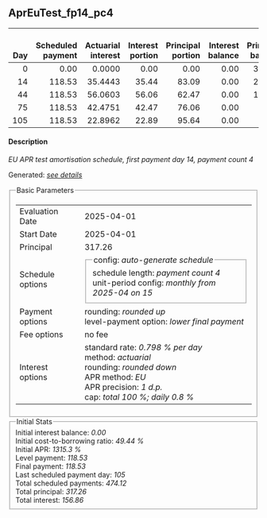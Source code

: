<h2>AprEuTest_fp14_pc4</h2>
<table>
    <thead style="vertical-align: bottom;">
        <th style="text-align: right;">Day</th>
        <th style="text-align: right;">Scheduled payment</th>
        <th style="text-align: right;">Actuarial interest</th>
        <th style="text-align: right;">Interest portion</th>
        <th style="text-align: right;">Principal portion</th>
        <th style="text-align: right;">Interest balance</th>
        <th style="text-align: right;">Principal balance</th>
        <th style="text-align: right;">Total actuarial interest</th>
        <th style="text-align: right;">Total interest</th>
        <th style="text-align: right;">Total principal</th>
    </thead>
    <tr style="text-align: right;">
        <td class="ci00">0</td>
        <td class="ci01" style="white-space: nowrap;">0.00</td>
        <td class="ci02">0.0000</td>
        <td class="ci03">0.00</td>
        <td class="ci04">0.00</td>
        <td class="ci05">0.00</td>
        <td class="ci06">317.26</td>
        <td class="ci07">0.0000</td>
        <td class="ci08">0.00</td>
        <td class="ci09">0.00</td>
    </tr>
    <tr style="text-align: right;">
        <td class="ci00">14</td>
        <td class="ci01" style="white-space: nowrap;">118.53</td>
        <td class="ci02">35.4443</td>
        <td class="ci03">35.44</td>
        <td class="ci04">83.09</td>
        <td class="ci05">0.00</td>
        <td class="ci06">234.17</td>
        <td class="ci07">35.4443</td>
        <td class="ci08">35.44</td>
        <td class="ci09">83.09</td>
    </tr>
    <tr style="text-align: right;">
        <td class="ci00">44</td>
        <td class="ci01" style="white-space: nowrap;">118.53</td>
        <td class="ci02">56.0603</td>
        <td class="ci03">56.06</td>
        <td class="ci04">62.47</td>
        <td class="ci05">0.00</td>
        <td class="ci06">171.70</td>
        <td class="ci07">91.5046</td>
        <td class="ci08">91.50</td>
        <td class="ci09">145.56</td>
    </tr>
    <tr style="text-align: right;">
        <td class="ci00">75</td>
        <td class="ci01" style="white-space: nowrap;">118.53</td>
        <td class="ci02">42.4751</td>
        <td class="ci03">42.47</td>
        <td class="ci04">76.06</td>
        <td class="ci05">0.00</td>
        <td class="ci06">95.64</td>
        <td class="ci07">133.9797</td>
        <td class="ci08">133.97</td>
        <td class="ci09">221.62</td>
    </tr>
    <tr style="text-align: right;">
        <td class="ci00">105</td>
        <td class="ci01" style="white-space: nowrap;">118.53</td>
        <td class="ci02">22.8962</td>
        <td class="ci03">22.89</td>
        <td class="ci04">95.64</td>
        <td class="ci05">0.00</td>
        <td class="ci06">0.00</td>
        <td class="ci07">156.8759</td>
        <td class="ci08">156.86</td>
        <td class="ci09">317.26</td>
    </tr>
</table>
<h4>Description</h4>
<p><i>EU APR test amortisation schedule, first payment day 14, payment count 4</i></p>
<p>Generated: <i><a href="../GeneratedDate.html">see details</a></i></p>
<fieldset><legend>Basic Parameters</legend>
<table>
    <tr>
        <td>Evaluation Date</td>
        <td>2025-04-01</td>
    </tr>
    <tr>
        <td>Start Date</td>
        <td>2025-04-01</td>
    </tr>
    <tr>
        <td>Principal</td>
        <td>317.26</td>
    </tr>
    <tr>
        <td>Schedule options</td>
        <td>
            <fieldset>
                <legend>config: <i>auto-generate schedule</i></legend>
                <div>schedule length: <i><i>payment count</i> 4</i></div>
                <div>unit-period config: <i>monthly from 2025-04 on 15</i></div>
            </fieldset>
        </td>
    </tr>
    <tr>
        <td>Payment options</td>
        <td>
            <div>
                <div>rounding: <i>rounded up</i></div>
                <div>level-payment option: <i>lower&nbsp;final&nbsp;payment</i></div>
            </div>
        </td>
    </tr>
    <tr>
        <td>Fee options</td>
        <td>no fee
        </td>
    </tr>
    <tr>
        <td>Interest options</td>
        <td>
            <div>
                <div>standard rate: <i>0.798 % per day</i></div>
                <div>method: <i>actuarial</i></div>
                <div>rounding: <i>rounded down</i></div>
                <div>APR method: <i>EU</i></div>
                <div>APR precision: <i>1 d.p.</i></div>
                <div>cap: <i>total 100 %; daily 0.8 %</div>
            </div>
        </td>
    </tr>
</table></fieldset>
<fieldset><legend>Initial Stats</legend>
<div>
    <div>Initial interest balance: <i>0.00</i></div>
    <div>Initial cost-to-borrowing ratio: <i>49.44 %</i></div>
    <div>Initial APR: <i>1315.3 %</i></div>
    <div>Level payment: <i>118.53</i></div>
    <div>Final payment: <i>118.53</i></div>
    <div>Last scheduled payment day: <i>105</i></div>
    <div>Total scheduled payments: <i>474.12</i></div>
    <div>Total principal: <i>317.26</i></div>
    <div>Total interest: <i>156.86</i></div>
</div></fieldset>